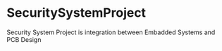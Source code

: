 # SecuritySystemProject
Security System Project is integration between Embadded Systems and PCB Design
